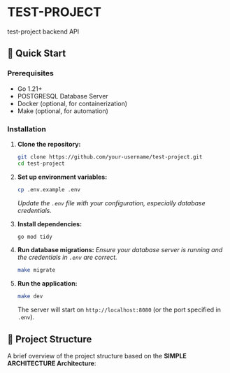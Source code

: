 # TEST-PROJECT

test-project backend API

## 🚀 Quick Start

### Prerequisites

- Go 1.21+
- POSTGRESQL Database Server
- Docker (optional, for containerization)
- Make (optional, for automation)

### Installation

1.  **Clone the repository:**
    ```bash
    git clone https://github.com/your-username/test-project.git
    cd test-project
    ```

2.  **Set up environment variables:**
    ```bash
    cp .env.example .env
    ```
    *Update the `.env` file with your configuration, especially database credentials.*

3.  **Install dependencies:**
    ```bash
    go mod tidy
    ```

4.  **Run database migrations:**
    *Ensure your database server is running and the credentials in `.env` are correct.*
    ```bash
    make migrate
    ```

5.  **Run the application:**
    ```bash
    make dev
    ```
    The server will start on `http://localhost:8080` (or the port specified in `.env`).

## 📁 Project Structure

A brief overview of the project structure based on the **SIMPLE ARCHITECTURE Architecture**:
